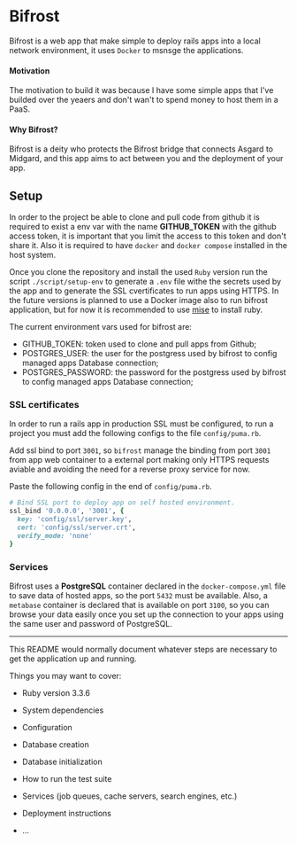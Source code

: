 # Bifrost

Bifrost is a web app that make simple to deploy rails apps into a local network environment, it uses `Docker` to msnsge the applications.

#### Motivation

The motivation to build it was because I have some simple apps that I've builded over the yeaers and don't wan't to spend money to host them in a PaaS.

#### Why Bifrost?

Bifrost is a deity who protects the Bifrost bridge that connects Asgard to Midgard, and this app aims to act between you and the deployment of your app.

## Setup

In order to the project be able to clone and pull code from github it is required to exist a env var with the name **GITHUB_TOKEN** with the github access token, it is important that you limit the access to this token and don't share it. Also it is required to have `docker` and `docker compose` installed in the host system.

Once you clone the repository and install the used `Ruby` version run the script `./script/setup-env` to generate a `.env` file withe the secrets used by the app and to generate the SSL cvertificates to run apps using HTTPS. In the future versions is planned to use a Docker image also to run bifrost application, but for now it is recommended to use [mise](https://mise.jdx.dev/) to install ruby.

The current environment vars used for bifrost are:
- GITHUB_TOKEN: token used to clone and pull apps from Github;
- POSTGRES_USER: the user for the postgress used by bifrost to config managed apps Database connection;
- POSTGRES_PASSWORD: the password for the postgress used by bifrost to config managed apps Database connection;

### SSL certificates

In order to run a rails app in production SSL must be configured, to run a project you must add the following configs to the file `config/puma.rb`.

Add ssl bind to port `3001`, so `bifrost` manage the binding from port `3001` from app web container to a external port making only HTTPS requests aviable and avoiding the need for a reverse proxy service for now.

Paste the following config in the end of `config/puma.rb`.

```Ruby
# Bind SSL port to deploy app on self hosted environment.
ssl_bind '0.0.0.0', '3001', {
  key: 'config/ssl/server.key',
  cert: 'config/ssl/server.crt',
  verify_mode: 'none'
}
```

### Services

Bifrost uses a **PostgreSQL** container declared in the `docker-compose.yml` file to save data of hosted apps, so the port `5432` must be available. Also, a `metabase` container is declared that is available on port `3100`, so you can browse your data easily once you set up the connection to your apps using the same user and password of PostgreSQL.

---

This README would normally document whatever steps are necessary to get the
application up and running.

Things you may want to cover:

* Ruby version 3.3.6

* System dependencies

* Configuration

* Database creation

* Database initialization

* How to run the test suite

* Services (job queues, cache servers, search engines, etc.)

* Deployment instructions

* ...
